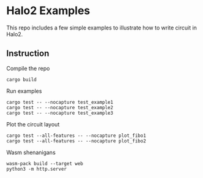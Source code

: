 # Halo2 Examples

This repo includes a few simple examples to illustrate how to write circuit in Halo2.

## Instruction

Compile the repo

```
cargo build
```

Run examples
```
cargo test -- --nocapture test_example1
cargo test -- --nocapture test_example2
cargo test -- --nocapture test_example3
```

Plot the circuit layout
```
cargo test --all-features -- --nocapture plot_fibo1
cargo test --all-features -- --nocapture plot_fibo2
```

Wasm shenanigans
```
wasm-pack build --target web
python3 -m http.server
```
